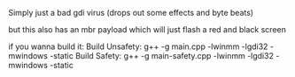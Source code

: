 Simply just a bad gdi virus (drops out some effects and byte beats)

but this also has an mbr payload which will just flash a red and black screen

if you wanna build it:
Build Unsafety:
    g++ -g main.cpp -lwinmm -lgdi32 -mwindows -static
Build Safety:
    g++ -g main-safety.cpp -lwinmm -lgdi32 -mwindows -static
